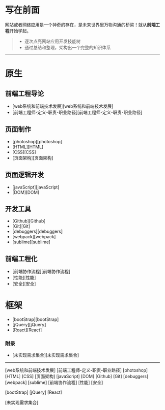 ﻿# 写在前面
网站或者网络应用是一个神奇的存在，是未来世界里万物沟通的桥梁！就从**前端工程**开始学起。

>* 逐次点亮网站应用开发技能树
>* 通过总结和整理，架构出一个完整的知识体系

---

# 原生
## 前端工程导论
* [web系统和前端技术发展][web系统和前端技术发展]
* [前端工程师-定义-职责-职业路径][前端工程师-定义-职责-职业路径]

## 页面制作
* [photoshop][photoshop]
* [HTML][HTML]
* [CSS][CSS]
* [页面架构][页面架构]

## 页面逻辑开发
* [javaScript][javaScript]
* [DOM][DOM]

## 开发工具
* [Github][Github]
* [Git][Git]
* [debuggers][debuggers]
* [webpack][webpack]
* [sublime][sublime]

## 前端工程化
* [前端协作流程][前端协作流程]
* [性能][性能]
* [安全][安全]

# 框架
* [bootStrap][bootStrap]
* [jQuery][jQuery]
* [React][React]

### 附录
* [未实现需求集合][未实现需求集合]


***

[web系统和前端技术发展]
[前端工程师-定义-职责-职业路径]
[photoshop]
[HTML]
[CSS]
[页面架构]
[javaScript]
[DOM]
[Github]
[Git]
[debuggers]
[webpack]
[sublime]
[前端协作流程]
[性能]
[安全]

[bootStrap]
[jQuery]
[React]

[未实现需求集合]